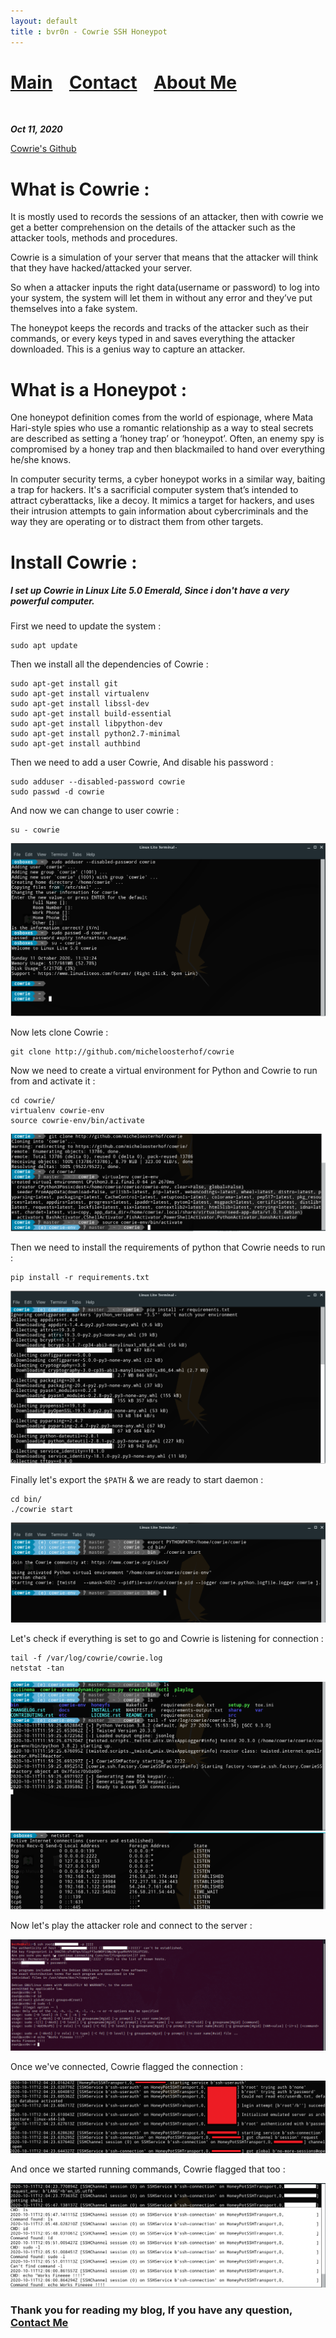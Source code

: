 ```yaml
---
layout: default
title : bvr0n - Cowrie SSH Honeypot 
---
```


# [Main](./index.md) &nbsp;&nbsp;   [Contact](./contact.md) &nbsp;&nbsp; [About Me](./aboutme.md) <br>

<br>

_**Oct 11, 2020**_

[Cowrie's Github](https://github.com/cowrie/cowrie)


# What is Cowrie :

It is mostly used to records the sessions of an attacker, then with cowrie we get a better comprehension on the details of the attacker such as the attacker tools, methods and procedures. 

Cowrie is a simulation of your server that means that the attacker will think that they have hacked/attacked your server. 

So when a attacker inputs the right data(username or password) to log into your system, the system will let them in without any error and they’ve put themselves into a fake system. 

The honeypot keeps the records and tracks of the attacker such as their commands, or every keys typed in and saves everything the attacker downloaded. This is a genius way to capture an attacker.

# What is a Honeypot :

One honeypot definition comes from the world of espionage, where Mata Hari-style spies who use a romantic relationship as a way to steal secrets are described as setting a ‘honey trap’ or ‘honeypot’. Often, an enemy spy is compromised by a honey trap and then blackmailed to hand over everything he/she knows.

In computer security terms, a cyber honeypot works in a similar way, baiting a trap for hackers.
It's a sacrificial computer system that’s intended to attract cyberattacks, like a decoy. 
It mimics a target for hackers, and uses their intrusion attempts to gain information about cybercriminals and the way they are operating or to distract them from other targets.

# Install Cowrie :

##### I set up Cowrie in Linux Lite 5.0 Emerald, Since i don't have a very powerful computer.

First we need to update the system :
```
sudo apt update
```

Then we install all the dependencies of Cowrie :
```
sudo apt-get install git
sudo apt-get install virtualenv
sudo apt-get install libssl-dev
sudo apt-get install build-essential
sudo apt-get install libpython-dev
sudo apt-get install python2.7-minimal
sudo apt-get install authbind
```

Then we need to add a user Cowrie, And disable his password :
```
sudo adduser --disabled-password cowrie
sudo passwd -d cowrie
```

And now we can change to user cowrie :
```
su - cowrie
```

![Banner](/assets/images/cowrie_ssh_honeypot/1_step.png "Banner")


Now lets clone Cowrie :
```
git clone http://github.com/micheloosterhof/cowrie
```

Now we need to create a virtual environment for Python and Cowrie to run from and activate it :
```
cd cowrie/
virtualenv cowrie-env
source cowrie-env/bin/activate
```

![Banner](/assets/images/cowrie_ssh_honeypot/2d_step.png "Banner")

Then we need to install the requirements of python that Cowrie needs to run :
```
pip install -r requirements.txt
```

![Banner](/assets/images/cowrie_ssh_honeypot/3d%20step.png "Banner")


Finally let's export the `$PATH` & we are ready to start daemon :
```
cd bin/
./cowrie start
```

![Banner](/assets/images/cowrie_ssh_honeypot/4th%20step.png "Banner")

Let's check if everything is set to go and Cowrie is listening for connection :
```
tail -f /var/log/cowrie/cowrie.log
netstat -tan
```
![Banner](/assets/images/cowrie_ssh_honeypot/5th%20step.png "Banner")
![Banner](/assets/images/cowrie_ssh_honeypot/6th%20step.png "Banner")


Now let's play the attacker role and connect to the server :

![Banner](/assets/images/cowrie_ssh_honeypot/typ_cmd.png "Banner")

Once we've connected, Cowrie flagged the connection :

![Banner](/assets/images/cowrie_ssh_honeypot/established_conn.png "Banner")

And once we started running commands, Cowrie flagged that too :

![Banner](/assets/images/cowrie_ssh_honeypot/cmd_flagg.png "Banner")


### Thank you for reading my blog, If you have any question, [Contact Me](https://bvr0n.github.io/contact.html)


